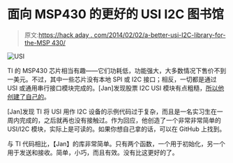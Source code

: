 # 面向 MSP430 的更好的 USI I2C 图书馆

> 原文:[https://hack aday . com/2014/02/02/a-better-usi-I2C-library-for-the-MSP 430/](https://hackaday.com/2014/02/02/a-better-usi-i2c-library-for-the-msp430/)

![USI](../Images/9c3ec838c1a76988d53c55d999b9460d.png)

TI 的 MSP430 芯片相当有趣——它们功耗低，功能强大，大多数情况下售价不到一美元。不过，其中一些芯片没有本地 SPI 或 I2C 接口；相反，一切都是通过 USI 或通用串行接口模块完成的。[Jan]发现股票 I2C USI 模块有点粗糙，[所以他创建了自己的](http://jan.rychter.com/enblog/msp430-i2c-usi-library-released)。

[Jan]发现 TI 将 USI 用作 I2C 设备的示例代码过于复杂，而且是一名实习生在一周内完成的，之后就再也没有接触过。作为回应，他创造了一个非常非常简单的 USI/I2C 模块，实际上是可读的。如果你想自己拿的话，可以在 GitHub 上找到。

与 TI 代码相比，【Jan】的库非常简单。只有两个函数，一个用于初始化，另一个用于发送和接收。简单，小巧，而且有效。没有比这更好的了。
